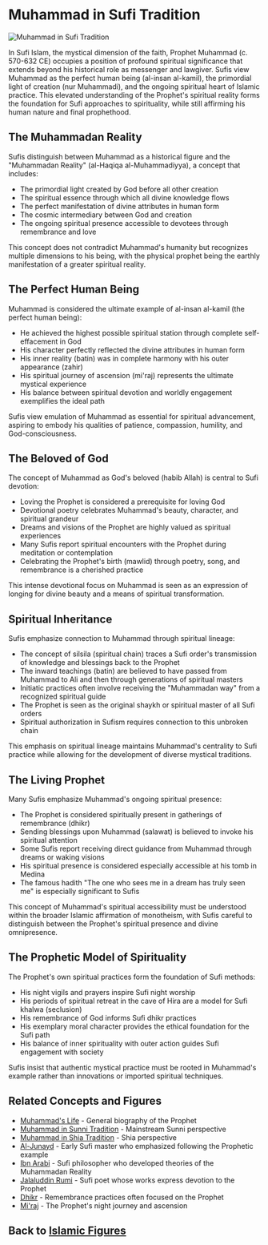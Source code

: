 # Muhammad in Sufi Tradition

![Muhammad in Sufi Tradition](../../images/muhammad_sufi.jpg)

In Sufi Islam, the mystical dimension of the faith, Prophet Muhammad (c. 570-632 CE) occupies a position of profound spiritual significance that extends beyond his historical role as messenger and lawgiver. Sufis view Muhammad as the perfect human being (al-insan al-kamil), the primordial light of creation (nur Muhammadi), and the ongoing spiritual heart of Islamic practice. This elevated understanding of the Prophet's spiritual reality forms the foundation for Sufi approaches to spirituality, while still affirming his human nature and final prophethood.

## The Muhammadan Reality

Sufis distinguish between Muhammad as a historical figure and the "Muhammadan Reality" (al-Haqiqa al-Muhammadiyya), a concept that includes:

- The primordial light created by God before all other creation
- The spiritual essence through which all divine knowledge flows
- The perfect manifestation of divine attributes in human form
- The cosmic intermediary between God and creation
- The ongoing spiritual presence accessible to devotees through remembrance and love

This concept does not contradict Muhammad's humanity but recognizes multiple dimensions to his being, with the physical prophet being the earthly manifestation of a greater spiritual reality.

## The Perfect Human Being

Muhammad is considered the ultimate example of al-insan al-kamil (the perfect human being):

- He achieved the highest possible spiritual station through complete self-effacement in God
- His character perfectly reflected the divine attributes in human form
- His inner reality (batin) was in complete harmony with his outer appearance (zahir)
- His spiritual journey of ascension (mi'raj) represents the ultimate mystical experience
- His balance between spiritual devotion and worldly engagement exemplifies the ideal path

Sufis view emulation of Muhammad as essential for spiritual advancement, aspiring to embody his qualities of patience, compassion, humility, and God-consciousness.

## The Beloved of God

The concept of Muhammad as God's beloved (habib Allah) is central to Sufi devotion:

- Loving the Prophet is considered a prerequisite for loving God
- Devotional poetry celebrates Muhammad's beauty, character, and spiritual grandeur
- Dreams and visions of the Prophet are highly valued as spiritual experiences
- Many Sufis report spiritual encounters with the Prophet during meditation or contemplation
- Celebrating the Prophet's birth (mawlid) through poetry, song, and remembrance is a cherished practice

This intense devotional focus on Muhammad is seen as an expression of longing for divine beauty and a means of spiritual transformation.

## Spiritual Inheritance

Sufis emphasize connection to Muhammad through spiritual lineage:

- The concept of silsila (spiritual chain) traces a Sufi order's transmission of knowledge and blessings back to the Prophet
- The inward teachings (batin) are believed to have passed from Muhammad to Ali and then through generations of spiritual masters
- Initiatic practices often involve receiving the "Muhammadan way" from a recognized spiritual guide
- The Prophet is seen as the original shaykh or spiritual master of all Sufi orders
- Spiritual authorization in Sufism requires connection to this unbroken chain

This emphasis on spiritual lineage maintains Muhammad's centrality to Sufi practice while allowing for the development of diverse mystical traditions.

## The Living Prophet

Many Sufis emphasize Muhammad's ongoing spiritual presence:

- The Prophet is considered spiritually present in gatherings of remembrance (dhikr)
- Sending blessings upon Muhammad (salawat) is believed to invoke his spiritual attention
- Some Sufis report receiving direct guidance from Muhammad through dreams or waking visions
- His spiritual presence is considered especially accessible at his tomb in Medina
- The famous hadith "The one who sees me in a dream has truly seen me" is especially significant to Sufis

This concept of Muhammad's spiritual accessibility must be understood within the broader Islamic affirmation of monotheism, with Sufis careful to distinguish between the Prophet's spiritual presence and divine omnipresence.

## The Prophetic Model of Spirituality

The Prophet's own spiritual practices form the foundation of Sufi methods:

- His night vigils and prayers inspire Sufi night worship
- His periods of spiritual retreat in the cave of Hira are a model for Sufi khalwa (seclusion)
- His remembrance of God informs Sufi dhikr practices
- His exemplary moral character provides the ethical foundation for the Sufi path
- His balance of inner spirituality with outer action guides Sufi engagement with society

Sufis insist that authentic mystical practice must be rooted in Muhammad's example rather than innovations or imported spiritual techniques.

## Related Concepts and Figures

- [Muhammad's Life](./muhammad.md) - General biography of the Prophet
- [Muhammad in Sunni Tradition](./muhammad_sunni.md) - Mainstream Sunni perspective
- [Muhammad in Shia Tradition](./muhammad_shia.md) - Shia perspective
- [Al-Junayd](./junayd.md) - Early Sufi master who emphasized following the Prophetic example
- [Ibn Arabi](./ibn_arabi.md) - Sufi philosopher who developed theories of the Muhammadan Reality
- [Jalaluddin Rumi](./rumi.md) - Sufi poet whose works express devotion to the Prophet
- [Dhikr](../practices/dhikr.md) - Remembrance practices often focused on the Prophet
- [Mi'raj](../history/meccan_period.md#night-journey) - The Prophet's night journey and ascension

## Back to [Islamic Figures](./README.md)
